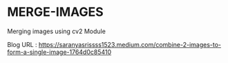 # MERGE-IMAGES
Merging images using cv2 Module

Blog URL : https://saranyasrissss1523.medium.com/combine-2-images-to-form-a-single-image-1764d0c85410
